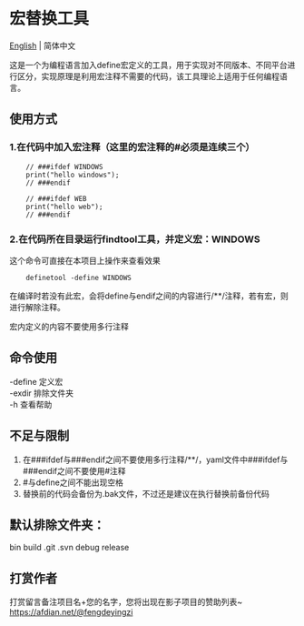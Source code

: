 # 宏替换工具
[English](README-EN.md) | 简体中文

这是一个为编程语言加入define宏定义的工具，用于实现对不同版本、不同平台进行区分，实现原理是利用宏注释不需要的代码，该工具理论上适用于任何编程语言。  

## 使用方式
### 1.在代码中加入宏注释（这里的宏注释的#必须是连续三个）
```
    // ###ifdef WINDOWS
    print("hello windows");
    // ###endif

    // ###ifdef WEB
    print("hello web");
    // ###endif
```
### 2.在代码所在目录运行findtool工具，并定义宏：WINDOWS
这个命令可直接在本项目上操作来查看效果
```
    definetool -define WINDOWS 
```

在编译时若没有此宏，会将define与endif之间的内容进行/**/注释，若有宏，则进行解除注释。

宏内定义的内容不要使用多行注释


## 命令使用
-define 定义宏  
-exdir 排除文件夹  
-h 查看帮助  

## 不足与限制
1. 在###ifdef与###endif之间不要使用多行注释/**/，yaml文件中###ifdef与###endif之间不要使用#注释
2. #与define之间不能出现空格
3. 替换前的代码会备份为.bak文件，不过还是建议在执行替换前备份代码

## 默认排除文件夹：  
bin build .git .svn debug release

## 打赏作者
打赏留言备注项目名+您的名字，您将出现在影子项目的赞助列表~
https://afdian.net/@fengdeyingzi
